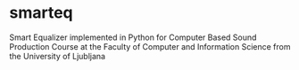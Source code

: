 # smarteq
Smart Equalizer implemented in Python for Computer Based Sound Production Course at the Faculty of Computer and Information Science from the University of Ljubljana
